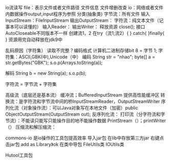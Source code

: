 io流读写
file：表示文件或者文件路径 文件信息  文件增删改查
io：网络或者文件内数据操作output,input程序为参照
分类(抽象类)
字节流：所有文件
    输入InputStream：FileInputStream
    输出OutputStream：
字符流：纯文本文件（记事本可以读懂的）
    输入Reader：
    输出Writer：
释放资源
close();
接口AutoCloseable不同版本不一样
创建流1，2
在try（流1;流2）{
} catch{
}finally{
}
资源用完自动释放在jdk9中

乱码原因（字符集） 读取不完整？编码格式
计算机二进制存储bit 8 = 字节 1;
字符集：ASCII,GBK(中),Unicode（中）
编码
String str = "nhao";
byte[] a = str.getBytes("GBK");
s.o.p(Arrays.toString(a));

解码
String b = new String(a);
s.o.p(b);

字符流 = 字节流 + 字符集

高级流（底层还是基本流）
缓冲流；BufferedInputStream 提供高性能缓冲区
转换流：是字符流和字节流中间的桥InputStreamReader，OutputStreamWriter 
序列化流（对象操作流）：可以Java对象写在本地文件（加密）public ObjectOutputStream(OutputStream out);
反序列化流：
打印流（分字符流和字节流）：不能读只能写只能操作目的地不能操作数据 PrintStream（）；printWriter（）
压缩流和解压缩流：

commons-io  是io操作的工具包提高效率
导入jar包
在lib中存放第三方jar 右键点击jar包 add as Library》ok
在类中导包
FileUtils类
IOUtils类


Hutool工具包
